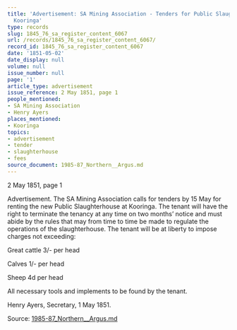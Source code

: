 ```yaml
---
title: 'Advertisement: SA Mining Association - Tenders for Public Slaughterhouse at
  Kooringa'
type: records
slug: 1845_76_sa_register_content_6067
url: /records/1845_76_sa_register_content_6067/
record_id: 1845_76_sa_register_content_6067
date: '1851-05-02'
date_display: null
volume: null
issue_number: null
page: '1'
article_type: advertisement
issue_reference: 2 May 1851, page 1
people_mentioned:
- SA Mining Association
- Henry Ayers
places_mentioned:
- Kooringa
topics:
- advertisement
- tender
- slaughterhouse
- fees
source_document: 1985-87_Northern__Argus.md
---
```


2 May 1851, page 1

Advertisement.  The SA Mining Association calls for tenders by 15 May for renting the new Public Slaughterhouse at Kooringa.  The tenant will have the right to terminate the tenancy at any time on two months’ notice and must abide by the rules that may from time to time be made to regulate the operations of the slaughterhouse.  The tenant will be at liberty to impose charges not exceeding:

Great cattle	3/- per head

Calves	1/- per head

Sheep	4d per head

All necessary tools and implements to be found by the tenant.

Henry Ayers, Secretary, 1 May 1851.

Source: [1985-87_Northern__Argus.md](/downloads/markdown/1985-87_Northern__Argus.md)
